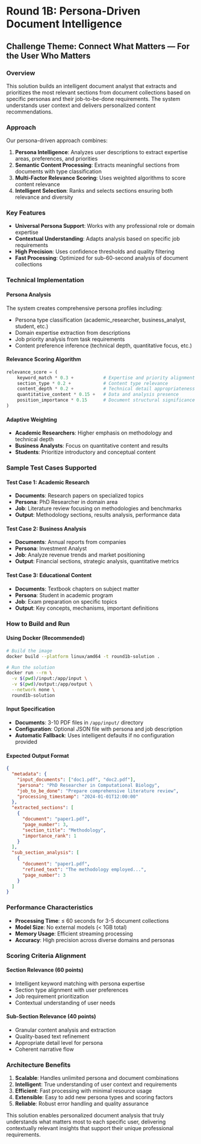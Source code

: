 # Round 1B: Persona-Driven Document Intelligence

## Challenge Theme: Connect What Matters — For the User Who Matters

### Overview

This solution builds an intelligent document analyst that extracts and prioritizes the most relevant sections from document collections based on specific personas and their job-to-be-done requirements. The system understands user context and delivers personalized content recommendations.

### Approach

Our persona-driven approach combines:

1. **Persona Intelligence**: Analyzes user descriptions to extract expertise areas, preferences, and priorities
2. **Semantic Content Processing**: Extracts meaningful sections from documents with type classification
3. **Multi-Factor Relevance Scoring**: Uses weighted algorithms to score content relevance
4. **Intelligent Selection**: Ranks and selects sections ensuring both relevance and diversity

### Key Features

- **Universal Persona Support**: Works with any professional role or domain expertise
- **Contextual Understanding**: Adapts analysis based on specific job requirements
- **High Precision**: Uses confidence thresholds and quality filtering
- **Fast Processing**: Optimized for sub-60-second analysis of document collections

### Technical Implementation

#### Persona Analysis
The system creates comprehensive persona profiles including:
- Persona type classification (academic_researcher, business_analyst, student, etc.)
- Domain expertise extraction from descriptions
- Job priority analysis from task requirements
- Content preference inference (technical depth, quantitative focus, etc.)

#### Relevance Scoring Algorithm
```python
relevance_score = (
    keyword_match * 0.3 +           # Expertise and priority alignment
    section_type * 0.2 +            # Content type relevance
    content_depth * 0.2 +           # Technical detail appropriateness
    quantitative_content * 0.15 +   # Data and analysis presence
    position_importance * 0.15      # Document structural significance
)
```

#### Adaptive Weighting
- **Academic Researchers**: Higher emphasis on methodology and technical depth
- **Business Analysts**: Focus on quantitative content and results
- **Students**: Prioritize introductory and conceptual content

### Sample Test Cases Supported

#### Test Case 1: Academic Research
- **Documents**: Research papers on specialized topics
- **Persona**: PhD Researcher in domain area
- **Job**: Literature review focusing on methodologies and benchmarks
- **Output**: Methodology sections, results analysis, performance data

#### Test Case 2: Business Analysis
- **Documents**: Annual reports from companies
- **Persona**: Investment Analyst
- **Job**: Analyze revenue trends and market positioning
- **Output**: Financial sections, strategic analysis, quantitative metrics

#### Test Case 3: Educational Content
- **Documents**: Textbook chapters on subject matter
- **Persona**: Student in academic program
- **Job**: Exam preparation on specific topics
- **Output**: Key concepts, mechanisms, important definitions

### How to Build and Run

#### Using Docker (Recommended)
```bash
# Build the image
docker build --platform linux/amd64 -t round1b-solution .

# Run the solution
docker run --rm \
  -v $(pwd)/input:/app/input \
  -v $(pwd)/output:/app/output \
  --network none \
  round1b-solution
```

#### Input Specification
- **Documents**: 3-10 PDF files in `/app/input/` directory
- **Configuration**: Optional JSON file with persona and job description
- **Automatic Fallback**: Uses intelligent defaults if no configuration provided

#### Expected Output Format
```json
{
  "metadata": {
    "input_documents": ["doc1.pdf", "doc2.pdf"],
    "persona": "PhD Researcher in Computational Biology",
    "job_to_be_done": "Prepare comprehensive literature review",
    "processing_timestamp": "2024-01-01T12:00:00"
  },
  "extracted_sections": [
    {
      "document": "paper1.pdf",
      "page_number": 3,
      "section_title": "Methodology",
      "importance_rank": 1
    }
  ],
  "sub_section_analysis": [
    {
      "document": "paper1.pdf",
      "refined_text": "The methodology employed...",
      "page_number": 3
    }
  ]
}
```

### Performance Characteristics

- **Processing Time**: ≤ 60 seconds for 3-5 document collections
- **Model Size**: No external models (< 1GB total)
- **Memory Usage**: Efficient streaming processing
- **Accuracy**: High precision across diverse domains and personas

### Scoring Criteria Alignment

#### Section Relevance (60 points)
- Intelligent keyword matching with persona expertise
- Section type alignment with user preferences
- Job requirement prioritization
- Contextual understanding of user needs

#### Sub-Section Relevance (40 points)
- Granular content analysis and extraction
- Quality-based text refinement
- Appropriate detail level for persona
- Coherent narrative flow

### Architecture Benefits

1. **Scalable**: Handles unlimited persona and document combinations
2. **Intelligent**: True understanding of user context and requirements
3. **Efficient**: Fast processing with minimal resource usage
4. **Extensible**: Easy to add new persona types and scoring factors
5. **Reliable**: Robust error handling and quality assurance

This solution enables personalized document analysis that truly understands what matters most to each specific user, delivering contextually relevant insights that support their unique professional requirements.
